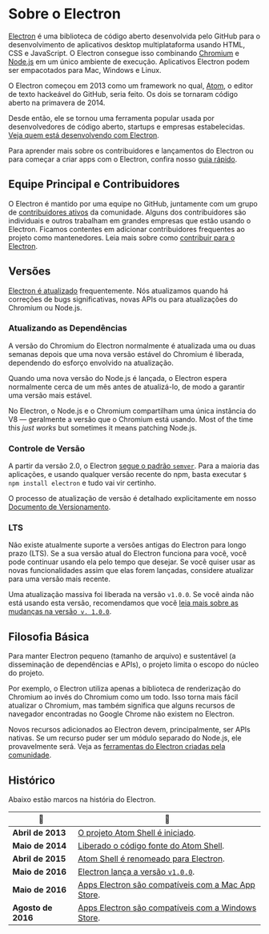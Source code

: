 # Sobre o Electron

[Electron](https://electronjs.org) é uma biblioteca de código aberto desenvolvida pelo GitHub para o desenvolvimento de aplicativos desktop multiplataforma usando HTML, CSS e JavaScript. O Electron consegue isso combinando [Chromium](https://www.chromium.org/Home) e [Node.js](https://nodejs.org) em um único ambiente de execução. Aplicativos Electron podem ser empacotados para Mac, Windows e Linux.

O Electron começou em 2013 como um framework no qual, [Atom](https://atom.io), o editor de texto hackeável do GitHub, seria feito. Os dois se tornaram código aberto na primavera de 2014.

Desde então, ele se tornou uma ferramenta popular usada por desenvolvedores de código aberto, startups e empresas estabelecidas. [Veja quem está desenvolvendo com Electron](https://electronjs.org/apps).

Para aprender mais sobre os contribuidores e lançamentos do Electron ou para começar a criar apps com o Electron, confira nosso [guia rápido](quick-start.md).

## Equipe Principal e Contribuidores

O Electron é mantido por uma equipe no GitHub, juntamente com um grupo de [contribuidores ativos](https://github.com/electron/electron/graphs/contributors) da comunidade. Alguns dos contribuidores são individuais e outros trabalham em grandes empresas que estão usando o Electron. Ficamos contentes em adicionar contribuidores frequentes ao projeto como mantenedores. Leia mais sobre como [contribuir para o Electron](https://github.com/electron/electron/blob/master/CONTRIBUTING.md).

## Versões

[Electron é atualizado](https://github.com/electron/electron/releases) frequentemente. Nós atualizamos quando há correções de bugs significativas, novas APIs ou para atualizações do Chromium ou Node.js.

### Atualizando as Dependências

A versão do Chromium do Electron normalmente é atualizada uma ou duas semanas depois que uma nova versão estável do Chromium é liberada, dependendo do esforço envolvido na atualização.

Quando uma nova versão do Node.js é lançada, o Electron espera normalmente cerca de um mês antes de atualizá-lo, de modo a garantir uma versão mais estável.

No Electron, o Node.js e o Chromium compartilham uma única instância do V8 — geralmente a versão que o Chromium está usando. Most of the time this _just works_ but sometimes it means patching Node.js.

### Controle de Versão

A partir da versão 2.0, o Electron [segue o padrão `semver`](https://semver.org). Para a maioria das aplicações, e usando qualquer versão recente do npm, basta executar `$ npm install electron` e tudo vai vir certinho.

O processo de atualização de versão é detalhado explicitamente em nosso [Documento de Versionamento](electron-versioning.md).

### LTS

Não existe atualmente suporte a versões antigas do Electron para longo prazo (LTS). Se a sua versão atual do Electron funciona para você, você pode continuar usando ela pelo tempo que desejar. Se você quiser usar as novas funcionalidades assim que elas forem lançadas, considere atualizar para uma versão mais recente.

Uma atualização massiva foi liberada na versão `v1.0.0`. Se você ainda não está usando esta versão, recomendamos que você [leia mais sobre as mudanças na versão` v. 1.0.0`](https://electronjs.org/blog/electron-1-0).

## Filosofia Básica

Para manter Electron pequeno (tamanho de arquivo) e sustentável (a disseminação de dependências e APIs), o projeto limita o escopo do núcleo do projeto.

Por exemplo, o Electron utiliza apenas a biblioteca de renderização do Chromium ao invés do Chromium como um todo. Isso torna mais fácil atualizar o Chromium, mas também significa que alguns recursos de navegador encontradas no Google Chrome não existem no Electron.

Novos recursos adicionados ao Electron devem, principalmente, ser APIs nativas. Se um recurso puder ser um módulo separado do Node.js, ele provavelmente será. Veja as [ferramentas do Electron criadas pela comunidade](https://electronjs.org/community).

## Histórico

Abaixo estão marcos na história do Electron.

| :calendar:         | :tada:                                                                                                                   |
| ------------------ | ------------------------------------------------------------------------------------------------------------------------ |
| **Abril de 2013**  | [O projeto Atom Shell é iniciado](https://github.com/electron/electron/commit/6ef8875b1e93787fa9759f602e7880f28e8e6b45). |
| **Maio de 2014**   | [Liberado o código fonte do Atom Shell](https://blog.atom.io/2014/05/06/atom-is-now-open-source.html).                   |
| **Abril de 2015**  | [Atom Shell é renomeado para Electron](https://github.com/electron/electron/pull/1389).                                  |
| **Maio de 2016**   | [Electron lança a versão `v1.0.0`](https://electronjs.org/blog/electron-1-0).                                            |
| **Maio de 2016**   | [Apps Electron são compatíveis com a Mac App Store](mac-app-store-submission-guide.md).                                  |
| **Agosto de 2016** | [Apps Electron são compatíveis com a Windows Store](windows-store-guide.md).                                             |
